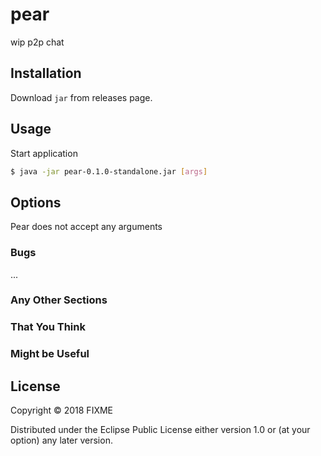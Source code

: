 # pear

wip p2p chat

## Installation

Download `jar` from releases page. 

## Usage

Start application 
```sh
$ java -jar pear-0.1.0-standalone.jar [args]
```

## Options

Pear does not accept any arguments


### Bugs

...

### Any Other Sections
### That You Think
### Might be Useful

## License

Copyright © 2018 FIXME

Distributed under the Eclipse Public License either version 1.0 or (at
your option) any later version.
